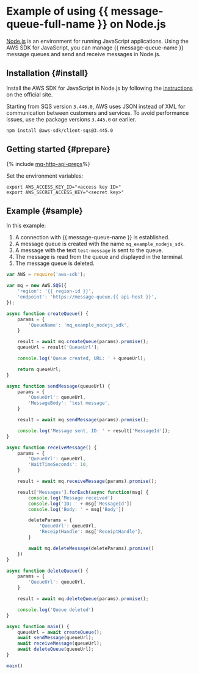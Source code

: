 # Example of using {{ message-queue-full-name }} on Node.js

[Node.js](https://nodejs.org/en/) is an environment for running JavaScript applications. Using the AWS SDK for JavaScript, you can manage {{ message-queue-name }} message queues and send and receive messages in Node.js.

## Installation {#install}

Install the AWS SDK for JavaScript in Node.js by following the [instructions](https://aws.amazon.com/sdk-for-node-js/) on the official site.

Starting from SQS version `3.446.0`, AWS uses JSON instead of XML for communication between customers and services.
To avoid performance issues, use the package versions `3.445.0` or earlier.
```shell
npm install @aws-sdk/client-sqs@3.445.0
```

## Getting started {#prepare}

{% include [mq-http-api-preps](../_includes_service/mq-http-api-preps-sdk.md)%}

Set the environment variables:

```
export AWS_ACCESS_KEY_ID="<access key ID>"
export AWS_SECRET_ACCESS_KEY="<secret key>"
```

## Example {#sample}

In this example:

1. A connection with {{ message-queue-name }} is established.
1. A message queue is created with the name `mq_example_nodejs_sdk`.
1. A message with the text `test-message` is sent to the queue.
1. The message is read from the queue and displayed in the terminal.
1. The message queue is deleted.

```javascript
var AWS = require('aws-sdk');

var mq = new AWS.SQS({
    'region': '{{ region-id }}',
    'endpoint': 'https://message-queue.{{ api-host }}',
});

async function createQueue() {
    params = {
        'QueueName': 'mq_example_nodejs_sdk',
    }

    result = await mq.createQueue(params).promise();
    queueUrl = result['QueueUrl'];

    console.log('Queue created, URL: ' + queueUrl);

    return queueUrl;
}

async function sendMessage(queueUrl) {
    params = {
        'QueueUrl': queueUrl,
        'MessageBody': 'test message',
    }

    result = await mq.sendMessage(params).promise();

    console.log('Message sent, ID: ' + result['MessageId']);
}

async function receiveMessage() {
    params = {
        'QueueUrl': queueUrl,
        'WaitTimeSeconds': 10,
    }

    result = await mq.receiveMessage(params).promise();

    result['Messages'].forEach(async function(msg) {
        console.log('Message received')
        console.log('ID: ' + msg['MessageId'])
        console.log('Body: ' + msg['Body'])

        deleteParams = {
            'QueueUrl': queueUrl,
            'ReceiptHandle': msg['ReceiptHandle'],
        }

        await mq.deleteMessage(deleteParams).promise()
    })
}

async function deleteQueue() {
    params = {
        'QueueUrl': queueUrl,
    }

    result = await mq.deleteQueue(params).promise();

    console.log('Queue deleted')
}

async function main() {
    queueUrl = await createQueue();
    await sendMessage(queueUrl);
    await receiveMessage(queueUrl);
    await deleteQueue(queueUrl);
}

main()
```
